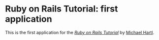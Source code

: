 # Ruby on Rails Tutorial: first application

This is the first application for the [*Ruby on Rails Tutorial*](http://railstutorial.org/)
by [Michael Hartl](http://michaelhartl.com/).

